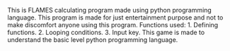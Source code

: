 This is FLAMES calculating program made using python programming language. 
This program is made for just entertainment purpose and not to make discomfort anyone using this program.
Functions used:
      1. Defining functions.
      2. Looping conditions.
      3. Input key.
This game is made to understand the basic level python programming language.
